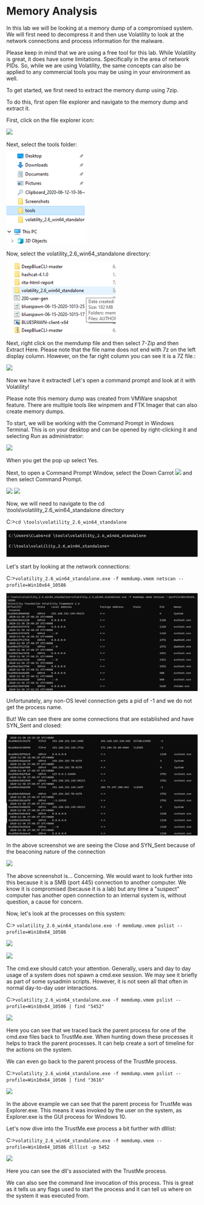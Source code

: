 
# Memory Analysis

In this lab we will be looking at a memory dump of a compromised system.  We will first need to decompress it and then use Volatility to look at the network connections and process information for the malware.

Please keep in mind that we are using a free tool for this lab.  While Volatility is great, it does have some limitations.  Specifically in the area of network PIDs.  So, while we are using Volatility, the same concepts can also be applied to any commercial tools you may be using in your environment as well.

To get started, we first need to extract the memory dump using 7zip.

To do this, first open file explorer and navigate to the memory dump and extract it.

First, click on the file explorer icon:

![](attachments/Clipboard_2020-12-09-14-10-04.png)

Next, select the tools folder:

![](attachments/Clipboard_2020-12-09-14-10-53.png)

Now, select the volatility_2.6_win64_standalone directory:

![](attachments/Clipboard_2020-12-09-14-11-23.png)

Next, right click on the memdump file and then select 7-Zip and then Extract Here.  Please note that the file name does not end with 7z on the left display column.  However, on the far right column you can see it is a 7Z file.:

![](attachments/Clipboard_2020-12-09-14-12-09.png)

Now we have it extracted!  Let's open a command prompt and look at it with Volatility!

Please note this memory dump was created from VMWare snapshot feature. There are multiple tools like winpmem and FTK Imager that can also create memory dumps.

To start, we will be working with the Command Prompt in Windows Terminal.   This is on your desktop and can be opened by right-clicking it and selecting Run as administrator:


![](attachments/Clipboard_2020-06-12-10-36-44.png)

When you get the pop up select Yes.

Next, to open a Command Prompt Window, select the Down Carrot ![](attachments/Clipboard_2020-06-12-10-38-20.png) and then select Command Prompt.

![](attachments/Clipboard_2020-06-12-10-38-52.png)
![](../AppLocker/attachments/cmd-command-prompt.png.png)

Now, we will need to navigate to the cd \tools\volatility_2.6_win64_standalone directory

C:\>`cd \tools\volatility_2.6_win64_standalone`

![](attachments/Clipboard_2020-12-09-14-15-29.png)

Let's start by looking at the network connections:

C:\>`volatility_2.6_win64_standalone.exe -f memdump.vmem netscan --profile=Win10x64_10586`

![](attachments/Clipboard_2020-12-09-14-17-12.png)

Unfortunately, any non-OS level connection gets a pid of -1 and we do not get the process name. 

But! We can see there are some connections that are established and have SYN_Sent and closed:

![](attachments/Clipboard_2020-12-09-14-22-00.png)

In the above screenshot we are seeing the Close and SYN_Sent because of the beaconing nature of the connection

![](attachments/Clipboard_2020-12-09-14-23-17.png)

The above screenshot is...  Concerning.  We would want to look further into this because it is a SMB (port 445) connection to another computer.  We know it is compromised (because it is a lab) but any time a "suspect" computer has another open connection to an internal system is, without question, a cause for concern.

Now, let's look at the processes on this system:

C:\> `volatility_2.6_win64_standalone.exe -f memdump.vmem pslist --profile=Win10x64_10586`


![](attachments/Clipboard_2020-12-09-14-27-06.png)


![](attachments/Clipboard_2020-12-09-14-26-48.png)


The cmd.exe should catch your attention.  Generally, users and day to day usage of a system does not spawn a cmd.exe session.  We may see it briefly as part of some sysadmin scripts.  However, it is not seen all that often in normal day-to-day user interactions.

C:\>`volatility_2.6_win64_standalone.exe -f memdump.vmem pslist --profile=Win10x64_10586 | find "5452"`

![](attachments/Clipboard_2020-12-09-14-29-35.png)



Here you can see that we traced back the parent process for one of the cmd.exe files back to TrustMe.exe.  When hunting down these processes it helps to track the parent processes. It can help create a sort of timeline for the actions on the system.

We can even go back to the parent process of the TrustMe process.


C:\>`volatility_2.6_win64_standalone.exe -f memdump.vmem pslist --profile=Win10x64_10586 | find "3616"`


![](attachments/Clipboard_2020-12-09-14-32-34.png)

In the above example we can see that the parent process for TrustMe was Explorer.exe.  This means it was invoked by the user on the system, as Explorer.exe is the GUI process for Windows 10.

Let's now dive into the TrustMe.exe process a bit further with dlllist:

C:\>`volatility_2.6_win64_standalone.exe -f memdump.vmem --profile=Win10x64_10586 dlllist -p 5452`

![](attachments/Clipboard_2020-12-09-14-35-37.png)

Here you can see the dll's associated with the TrustMe process.

We can also see the command line invocation of this process.  This is great as it tells us any flags used to start the process and it can tell us where on the system it was executed from.











